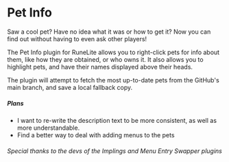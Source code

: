 # Pet Info
Saw a cool pet? Have no idea what it was or how to get it?
Now you can find out without having to even ask other players!

The Pet Info plugin for RuneLite allows you to right-click pets for info about them,
like how they are obtained, or who owns it.
It also allows you to highlight pets, and have their names displayed above their heads.

The plugin will attempt to fetch the most up-to-date pets from the GitHub's
main branch, and save a local fallback copy.

##### Plans
* I want to re-write the description text to be more consistent, as well as more understandable.
* Find a better way to deal with adding menus to the pets

###### Special thanks to the devs of the Implings and Menu Entry Swapper plugins
